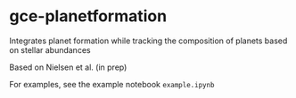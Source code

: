 # gce-planetformation

Integrates planet formation while tracking the composition of planets based on stellar abundances

Based on Nielsen et al. (in prep)

For examples, see the example notebook `example.ipynb`
